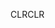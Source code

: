 <span data-ttu-id="0f5fa-101">CLR</span><span class="sxs-lookup"><span data-stu-id="0f5fa-101">CLR</span></span>